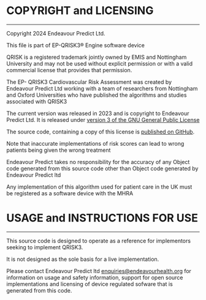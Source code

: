 # COPYRIGHT and LICENSING
-----------------------
Copyright 2024 Endeavour Predict Ltd.

This file is part of EP-QRISK3® Engine software device

QRISK is a registered trademark jointly owned by EMIS and Nottingham University and may not be used without explicit permission or with a valid commercial license that provides that permission.

The EP- QRISK3 Cardiovascular Risk Assessment was created by Endeavour Predict Ltd working with a team of researchers from Nottingham and Oxford Universities who have published the algorithms and studies associated with QRISK3

The current version was released in 2023 and is copyright to Endeavour Predict Ltd.
It is released under [version 3 of the GNU General Public License](http://www.gnu.org/licenses/gpl.html)

The source code, containing a copy of this license is [published on GitHub](https://github.com/endeavour-predict/qrisk3).

Note that inaccurate implementations of risk scores can lead to wrong patients being given the wrong treatment

Endeavour Predict takes no responsibility for the accuracy of any Object code generated from this source code other than Object code generated by Endeavour Predict ltd

Any implementation of this algorithm used for patient care in the UK must be registered as a software device with the MHRA


# USAGE and INSTRUCTIONS FOR USE
-----------------------
This source code is designed to operate as a reference for implementors seeking to implement QRISK3.

It is not designed as the sole basis for a live implementation.

Please contact Endeavour Predict ltd enquiries@endeavourhealth.org for information on usage and safety information, support for open source implementations and licensing of device regulated sofware that is generated from this code.

